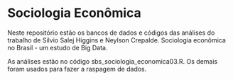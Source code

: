 # Sociologia Econômica

Neste repositório estão os bancos de dados e códigos das análises do trabalho de Silvio Salej Higgins e Neylson Crepalde.
Sociologia econômica no Brasil - um estudo de Big Data.

As análises estão no código sbs_sociologia_economica03.R. Os demais foram usados para fazer a raspagem de dados.
